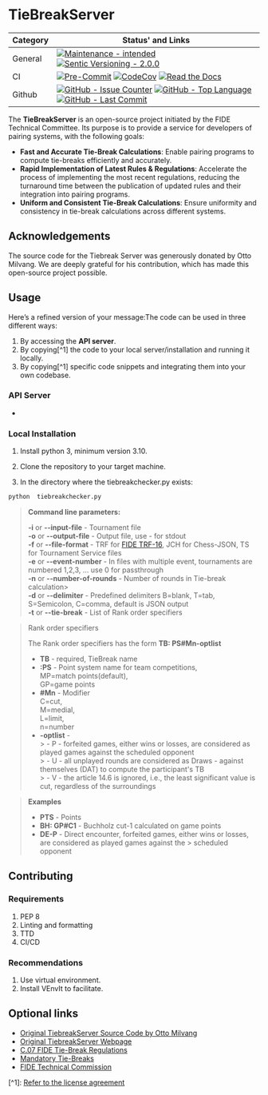 # TieBreakServer

| **Category** | **Status' and Links**                                                                                                     |
|--------------|---------------------------------------------------------------------------------------------------------------------------|
| General      | [![][maintenance_y_img]][maintenance_y_lnk] [![][semver_pic]][semver_link]                                                |
| CI           | [![][pre_commit_ci_img]][pre_commit_ci_lnk] [![][codecov_img]][codecov_lnk] [![][gha_docu_img]][gha_docu_lnk]             |
| Github       | [![][gh_issues_img]][gh_issues_lnk] [![][gh_language_img]][gh_language_lnk] [![][gh_last_commit_img]][gh_last_commit_lnk] |

The **TieBreakServer** is an open-source project initiated by the FIDE Technical Committee.
Its purpose is to provide a
service for developers of pairing systems, with the following goals:

- **Fast and Accurate Tie-Break Calculations**: Enable pairing programs to compute tie-breaks efficiently and
  accurately.
- **Rapid Implementation of Latest Rules & Regulations**: Accelerate the process of implementing the most recent
  regulations, reducing the turnaround time between the publication of updated rules and their integration into
  pairing programs.
- **Uniform and Consistent Tie-Break Calculations**: Ensure uniformity and consistency in tie-break calculations
  across different systems.

## Acknowledgements

The source code for the Tiebreak Server was generously donated by Otto Milvang.
We are deeply grateful for his
contribution, which has made this open-source project possible.

## Usage

Here’s a refined version of your message:The code can be used in three different ways:

1. By accessing the **API server**.
1. By copying[^1] the code to your local server/installation and running it locally.
1. By copying[^1] specific code snippets and integrating them into your own codebase.

### API Server

-

### Local Installation

1. Install python 3, minimum version 3.10.

1. Clone the repository to your target machine.

1. In the directory where the tiebreakchecker.py exists:

```bash
python  tiebreakchecker.py
```

> **Command line parameters:**
>
> **-i** or **--input-file** - Tournament file<br>
> **-o** or **--output-file** - Output file, use *-* for stdout<br>
> **-f** or **--file-format** - TRF for <A HREF="https://www.fide.com/FIDE/handbook/C04Annex2_TRF16.pdf">FIDE
> TRF-16</A>, JCH for Chess-JSON, TS for Tournament Service files<br>
> **-e** or **--event-number** - In files with multiple event, tournaments are numbered 1,2,3, ... use 0 for
> passthrough<br>
> **-n** or **--number-of-rounds** - Number of rounds in Tie-break calculation><br>
> **-d** or **--delimiter** - Predefined delimiters B=blank, T=tab, S=Semicolon, C=comma, default is JSON output<br>
> **-t** or **--tie-break** - List of Rank order specifiers

> Rank order specifiers
>
> The Rank order specifiers has the form **TB: PS#Mn-optlist**
>
> - **TB** - required, TieBreak name
> - **:PS** - Point system name for team competitions, <br>MP=match points(default), <br>GP=game points
> - **#Mn** - Modifier<br>C=cut, <br>M=medial, <br>L=limit, <br>n=number
> - **-optlist** -<br>
    > \- P - forfeited games, either wins or losses, are considered as played games against the scheduled opponent <br>
    > \- U - all unplayed rounds are considered as Draws - against themselves (DAT) to compute the participant's TB<br>
    > \- V - the article 14.6 is ignored, i.e., the least significant value is cut, regardless of the surroundings<br>

> **Examples**
>
> - **PTS** - Points<br>
> - **BH: GP#C1** - Buchholz cut-1 calculated on game points
> - **DE-P** - Direct encounter, forfeited games, either wins or losses, are considered as played games against the
    > scheduled opponent <br>

## Contributing

### Requirements

1. PEP 8
1. Linting and formatting
1. TTD
1. CI/CD

### Recommendations

1. Use virtual environment.
1. Install VEnvIt to facilitate.

## Optional links

- [Original TiebreakServer Source Code by Otto Milvang](https://github.com/OttoMilvang/TieBreakServer)
- [Original TiebreakServer Webpage](https://fide-tec.gacrux.no:9001/tbs/tbs.html)
- [C.07 FIDE Tie-Break Regulations](https://handbook.fide.com/chapter/TieBreakRegulations082024)
- [Mandatory Tie-Breaks](https://tec.fide.com/2024/04/30/mandatory-tie-breaks/)
- [FIDE Technical Commission](https://tec.fide.com/)

\[^1\]: [Refer to the license agreement](https://github.com/TEC-FIDE/TieBreakServer/blob/master/LICENSE)

[codecov_img]: https://img.shields.io/codecov/c/gh/FIDE-TEC/tiebreakserver "CodeCov"

[codecov_lnk]: (https://app.codecov.io/gh/FIDE-TEC/tiebreakserver) "CodeCov"

[gha_docu_img]: https://img.shields.io/readthedocs/FIDE-TEC "Read the Docs"

[gha_docu_lnk]: https://github.com/FIDE-TEC/tiebreakserver/blob/master/.github/workflows/02-check-documentation.yml "Read the Docs"

[gh_issues_img]: https://img.shields.io/github/issues-raw/FIDE-TEC/tiebreakserver "GitHub - Issue Counter"

[gh_issues_lnk]: https://github.com/FIDE-TEC/tiebreakserver/issues "GitHub - Issue Counter"

[gh_language_img]: https://img.shields.io/github/languages/top/FIDE-TEC/tiebreakserver "GitHub - Top Language"

[gh_language_lnk]: https://github.com/FIDE-TEC/tiebreakserver "GitHub - Top Language"

[gh_last_commit_img]: https://img.shields.io/github/last-commit/FIDE-TEC/tiebreakserver/master "GitHub - Last Commit"

[gh_last_commit_lnk]: https://github.com/FIDE-TEC/tiebreakserver/commit/master "GitHub - Last Commit"

[maintenance_y_img]: https://img.shields.io/badge/Maintenance%20Intended-%E2%9C%94-green.svg?style=flat-square "Maintenance - intended"

[maintenance_y_lnk]: http://unmaintained.tech/ "Maintenance - intended"

[pre_commit_ci_img]: https://img.shields.io/github/actions/workflow/status/FIDE-TEC/tiebreakserver/01-pre-commit-and-document-check.yml?label=pre-commit "Pre-Commit"

[pre_commit_ci_lnk]: https://github.com/FIDE-TEC/tiebreakserver/blob/master/.github/workflows/01-pre-commit-and-document-check.yml "Pre-Commit"

[semver_link]: https://semver.org/ "Sentic Versioning - 2.0.0"

[semver_pic]: https://img.shields.io/badge/Semantic%20Versioning-2.0.0-brightgreen.svg?style=flat-square "Sentic Versioning - 2.0.0"
